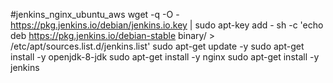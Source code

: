 #jenkins_nginx_ubuntu_aws
wget -q -O - https://pkg.jenkins.io/debian/jenkins.io.key | sudo apt-key add -
sh -c 'echo deb https://pkg.jenkins.io/debian-stable binary/ > /etc/apt/sources.list.d/jenkins.list'
sudo apt-get update -y
sudo apt-get install -y openjdk-8-jdk
sudo apt-get install -y nginx
sudo apt-get install -y jenkins 
